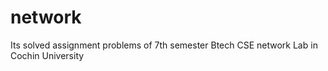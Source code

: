 # network

Its solved assignment problems of 7th semester Btech CSE network Lab in Cochin University
